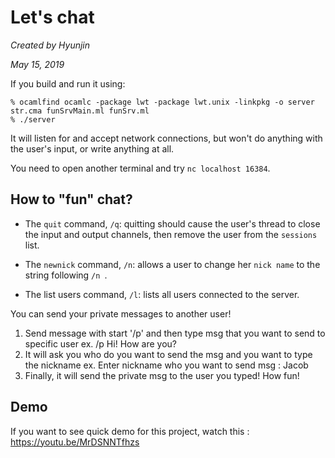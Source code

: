 # Let's chat

*Created by Hyunjin*

*May 15, 2019* 

If you build and run it using:
```
% ocamlfind ocamlc -package lwt -package lwt.unix -linkpkg -o server str.cma funSrvMain.ml funSrv.ml
% ./server
```

It will listen for and accept network connections, but won't do anything with the user's input, or write anything at all.

You need to open another terminal and try `nc localhost 16384`.


## How to "fun" chat?

+ The `quit` command, `/q`: quitting should cause the user's thread to
  close the input and output channels, then remove the user from the
  `sessions` list. 

+ The `newnick` command, `/n`: allows a user to change her `nick name` to
  the string following ``/n ``.

+ The list users command, `/l`: lists all users connected to the
  server. 

You can send your private messages to another user!

1. Send message with start '/p' and then type msg that you want to send to specific user
    ex. /p Hi! How are you? 
2. It will ask you who do you want to send the msg and you want to type the nickname
    ex. Enter nickname who you want to send msg : Jacob
3. Finally, it will send the private msg to the user you typed! How fun!

## Demo

If you want to see quick demo for this project, watch this : https://youtu.be/MrDSNNTfhzs
